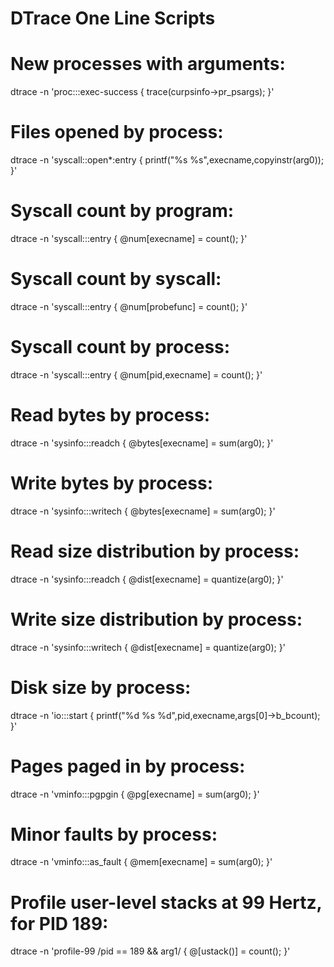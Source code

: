 # DTrace One Line Scripts

# New processes with arguments:
dtrace -n 'proc:::exec-success { trace(curpsinfo->pr_psargs); }'

# Files opened by process:
dtrace -n 'syscall::open*:entry { printf("%s %s",execname,copyinstr(arg0)); }'

# Syscall count by program:
dtrace -n 'syscall:::entry { @num[execname] = count(); }'

# Syscall count by syscall:
dtrace -n 'syscall:::entry { @num[probefunc] = count(); }'

# Syscall count by process:
dtrace -n 'syscall:::entry { @num[pid,execname] = count(); }'

# Read bytes by process:
dtrace -n 'sysinfo:::readch { @bytes[execname] = sum(arg0); }'

# Write bytes by process:
dtrace -n 'sysinfo:::writech { @bytes[execname] = sum(arg0); }'

# Read size distribution by process:
dtrace -n 'sysinfo:::readch { @dist[execname] = quantize(arg0); }'

# Write size distribution by process:
dtrace -n 'sysinfo:::writech { @dist[execname] = quantize(arg0); }'

# Disk size by process:
dtrace -n 'io:::start { printf("%d %s %d",pid,execname,args[0]->b_bcount); }'   

# Pages paged in by process:
dtrace -n 'vminfo:::pgpgin { @pg[execname] = sum(arg0); }'

# Minor faults by process:
dtrace -n 'vminfo:::as_fault { @mem[execname] = sum(arg0); }'

# Profile user-level stacks at 99 Hertz, for PID 189:
dtrace -n 'profile-99 /pid == 189 && arg1/ { @[ustack()] = count(); }'
